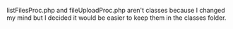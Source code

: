 listFilesProc.php and fileUploadProc.php aren't classes because I changed my mind but I decided it would be easier to keep them in the classes folder.